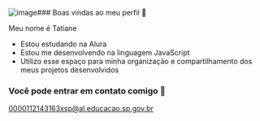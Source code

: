 ![image](https://github.com/tatyanesilvaa/tatyanesilvaa/assets/173143852/74ce5369-5f0f-443a-8fd9-4dd538c38d8f)### Boas vindas ao meu perfil 🖤

Meu nome é Tatiane

- Estou estudando na Alura
- Estou me desenvolvendo na linguagem JavaScript
- Utilizo esse espaço para minha organização e compartilhamento dos meus projetos desenvolvidos
  
### Você pode entrar em contato comigo 📧

0000112143163xsp@al.educacao.sp.gov.br

